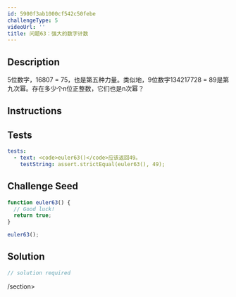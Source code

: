 ```yaml
---
id: 5900f3ab1000cf542c50febe
challengeType: 5
videoUrl: ''
title: 问题63：强大的数字计数
---
```


## Description
<section id="description"> 5位数字，16807 = 75，也是第五种力量。类似地，9位数字134217728 = 89是第九次幂。存在多少个n位正整数，它们也是n次幂？ </section>

## Instructions
<section id="instructions">
</section>

## Tests
<section id='tests'>

```yml
tests:
  - text: <code>euler63()</code>应该返回49。
    testString: assert.strictEqual(euler63(), 49);

```

</section>

## Challenge Seed
<section id='challengeSeed'>

<div id='js-seed'>

```js
function euler63() {
  // Good luck!
  return true;
}

euler63();

```

</div>



</section>

## Solution
<section id='solution'>

```js
// solution required
```

/section>

